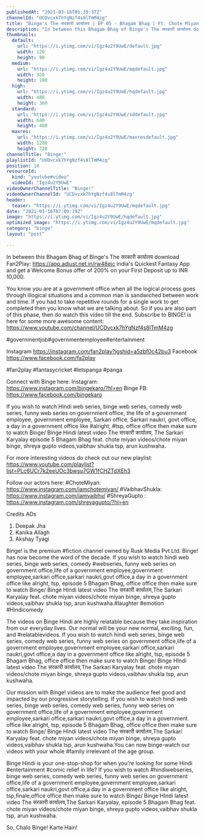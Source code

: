 ```yaml
---
publishedAt: "2021-03-16T05:39:37Z"
channelId: "UCDvcxk7hYgNzf4s8lTmM4zg"
title: "Binge's The सरकारी कार्यालय | EP 05 - Bhagam Bhag | Ft. Chote Miyan, Shreya Gupto, Bibhu & Vaibhav"
description: "In between this Bhagam Bhag of Binge's The सरकारी कार्यालय download Fan2Play: https://app.adjust.net.in/rw48ejc  India's Quickest Fantasy App and get a Welcome Bonus offer of 200% on your First Deposit up to INR 10,000.\n\nYou know you are at a government office when all the logical process goes through illogical situations and a common man is sandwiched between work and time. If you had to take repetitive rounds for a single work to get completed then you know what we are talking about. So if you are also part of this phase, then do watch this video till the end. Subscribe to BINGE! is here for some more awesome content: https://www.youtube.com/channel/UCDvcxk7hYgNzf4s8lTmM4zg\n\n#governmentjob#governmentemployee#entertainment\n\nInstagram https://instagram.com/fan2play?igshid=a5zbf0c42bu3\nFacebook https://www.facebook.com/fa2play\n\n#fan2play #fantasycricket #letspanga #panga\n\nConnect with Binge here:\nInstagram: https://www.instagram.com/bingekaro/?hl=en\nBinge FB: https://www.facebook.com/bingekaro\n\nIf you wish to watch Hindi web series, binge web series, comedy web series, funny web series on government office, the life of a government employee, government employee, Sarkari office, Sarkari naukri, govt office, a day in a government office like #alright, #tsp, office office then make sure to watch Binge/ Binge Hindi latest video The सरकारी कार्यालय, The Sarkari Karyalay episode 5 Bhagam Bhag feat. chote miyan videos/chote miyan binge, shreya gupto videos,vaibhav shukla tsp, arun kushwaha.\n\nFor more interesting videos do check out our new playlist: https://www.youtube.com/playlist?list=PLc6UCr7k2eeUOc3bwsu7GW1fCHZTdXEh3\n\nFollow our actors here:\n#ChoteMiyan: https://www.instagram.com/iamchotemiyan/\n#VaibhavShukla: https://www.instagram.com/iamvaibhv/\n#ShreyaGupto : https://www.instagram.com/shreyagupto/?hl=en\n\nCredits\nADs\n\n1. Deepak Jha\n2. Kanika Allagh\n3. Akshay Tyagi\n\nBinge! is the premium #fiction channel owned by Rusk Media Pvt Ltd. Binge! has now become the word of the decade. If you wish to watch hindi web series, binge web series, comedy #webseries, funny web series on government office,life of a government employee,government employee,sarkari office,sarkari naukri,govt office,a day in a government office like alright, tsp, episode 5 Bhagam Bhag, office office then make sure to watch Binge/ Binge HIndi latest video The सरकारी कार्यालय,The Sarkari Karyalay feat. chote miyan videos/chote miyan binge, shreya gupto videos,vaibhav shukla tsp, arun kushwaha.#laughter #emotion #Hindicomedy \n\nThe videos on Binge Hindi are highly relatable because they take inspiration from our everyday lives. Our normal will be your new normal, exciting, fun, and #relatablevideos. If you wish to watch hindi web series, binge web series, comedy web series, funny web series on government office,life of a government employee,government employee,sarkari office,sarkari naukri,govt office,a day in a government office like alright, tsp, episode 5 Bhagam Bhag, office office then make sure to watch Binge/ Binge HIndi latest video The सरकारी कार्यालय,The Sarkari Karyalay feat. chote miyan videos/chote miyan binge, shreya gupto videos,vaibhav shukla tsp, arun kushwaha.\n\nOur mission with Binge! videos are to make the audience feel good and impacted by our progressive storytelling. If you wish to watch hindi web series, binge web series, comedy web series, funny web series on government office,life of a government employee,government employee,sarkari office,sarkari naukri,govt office,a day in a government office like alright, tsp, episode 5 Bhagam Bhag, office office then make sure to watch Binge/ Binge HIndi latest video The सरकारी कार्यालय,The Sarkari Karyalay feat. chote miyan videos/chote miyan binge, shreya gupto videos,vaibhav shukla tsp, arun kushwaha.You can now binge-watch our videos with your whole #family irrelevant of the age group.\n\nBinge Hindi is your one-stop-shop for when you're looking for some Hindi #entertainment #comic relief in life? If you wish to watch #hindiwebseries, binge web series, comedy web series, funny web series on government office,life of a government employee,government employee,sarkari office,sarkari naukri,govt office,a day in a government office like alright, tsp,finale,office office then make sure to watch Binge/ Binge HIndi latest video The सरकारी कार्यालय,The Sarkari Karyalay, episode 5 Bhagam Bhag feat. chote miyan videos/chote miyan binge, shreya gupto videos,vaibhav shukla tsp, arun kushwaha.\n\nSo, Chalo Binge! Karte Hain!"
thumbnails:
  default:
    url: "https://i.ytimg.com/vi/Igz4u2Y9UwE/default.jpg"
    width: 120
    height: 90
  medium:
    url: "https://i.ytimg.com/vi/Igz4u2Y9UwE/mqdefault.jpg"
    width: 320
    height: 180
  high:
    url: "https://i.ytimg.com/vi/Igz4u2Y9UwE/hqdefault.jpg"
    width: 480
    height: 360
  standard:
    url: "https://i.ytimg.com/vi/Igz4u2Y9UwE/sddefault.jpg"
    width: 640
    height: 480
  maxres:
    url: "https://i.ytimg.com/vi/Igz4u2Y9UwE/maxresdefault.jpg"
    width: 1280
    height: 720
channelTitle: "Binge!"
playlistId: "UUDvcxk7hYgNzf4s8lTmM4zg"
position: 18
resourceId:
  kind: "youtube#video"
  videoId: "Igz4u2Y9UwE"
videoOwnerChannelTitle: "Binge!"
videoOwnerChannelId: "UCDvcxk7hYgNzf4s8lTmM4zg"
header:
  teaser: "https://i.ytimg.com/vi/Igz4u2Y9UwE/mqdefault.jpg"
date: "2021-03-16T07:09:19Z"
image: "https://i.ytimg.com/vi/Igz4u2Y9UwE/hqdefault.jpg"
optimized_image: "https://i.ytimg.com/vi/Igz4u2Y9UwE/mqdefault.jpg"
category: "binge"
layout: "post"

---
```

In between this Bhagam Bhag of Binge's The सरकारी कार्यालय download Fan2Play: https://app.adjust.net.in/rw48ejc  India's Quickest Fantasy App and get a Welcome Bonus offer of 200% on your First Deposit up to INR 10,000.

You know you are at a government office when all the logical process goes through illogical situations and a common man is sandwiched between work and time. If you had to take repetitive rounds for a single work to get completed then you know what we are talking about. So if you are also part of this phase, then do watch this video till the end. Subscribe to BINGE! is here for some more awesome content: https://www.youtube.com/channel/UCDvcxk7hYgNzf4s8lTmM4zg

#governmentjob#governmentemployee#entertainment

Instagram https://instagram.com/fan2play?igshid=a5zbf0c42bu3
Facebook https://www.facebook.com/fa2play

#fan2play #fantasycricket #letspanga #panga

Connect with Binge here:
Instagram: https://www.instagram.com/bingekaro/?hl=en
Binge FB: https://www.facebook.com/bingekaro

If you wish to watch Hindi web series, binge web series, comedy web series, funny web series on government office, the life of a government employee, government employee, Sarkari office, Sarkari naukri, govt office, a day in a government office like #alright, #tsp, office office then make sure to watch Binge/ Binge Hindi latest video The सरकारी कार्यालय, The Sarkari Karyalay episode 5 Bhagam Bhag feat. chote miyan videos/chote miyan binge, shreya gupto videos,vaibhav shukla tsp, arun kushwaha.

For more interesting videos do check out our new playlist: https://www.youtube.com/playlist?list=PLc6UCr7k2eeUOc3bwsu7GW1fCHZTdXEh3

Follow our actors here:
#ChoteMiyan: https://www.instagram.com/iamchotemiyan/
#VaibhavShukla: https://www.instagram.com/iamvaibhv/
#ShreyaGupto : https://www.instagram.com/shreyagupto/?hl=en

Credits
ADs

1. Deepak Jha
2. Kanika Allagh
3. Akshay Tyagi

Binge! is the premium #fiction channel owned by Rusk Media Pvt Ltd. Binge! has now become the word of the decade. If you wish to watch hindi web series, binge web series, comedy #webseries, funny web series on government office,life of a government employee,government employee,sarkari office,sarkari naukri,govt office,a day in a government office like alright, tsp, episode 5 Bhagam Bhag, office office then make sure to watch Binge/ Binge HIndi latest video The सरकारी कार्यालय,The Sarkari Karyalay feat. chote miyan videos/chote miyan binge, shreya gupto videos,vaibhav shukla tsp, arun kushwaha.#laughter #emotion #Hindicomedy 

The videos on Binge Hindi are highly relatable because they take inspiration from our everyday lives. Our normal will be your new normal, exciting, fun, and #relatablevideos. If you wish to watch hindi web series, binge web series, comedy web series, funny web series on government office,life of a government employee,government employee,sarkari office,sarkari naukri,govt office,a day in a government office like alright, tsp, episode 5 Bhagam Bhag, office office then make sure to watch Binge/ Binge HIndi latest video The सरकारी कार्यालय,The Sarkari Karyalay feat. chote miyan videos/chote miyan binge, shreya gupto videos,vaibhav shukla tsp, arun kushwaha.

Our mission with Binge! videos are to make the audience feel good and impacted by our progressive storytelling. If you wish to watch hindi web series, binge web series, comedy web series, funny web series on government office,life of a government employee,government employee,sarkari office,sarkari naukri,govt office,a day in a government office like alright, tsp, episode 5 Bhagam Bhag, office office then make sure to watch Binge/ Binge HIndi latest video The सरकारी कार्यालय,The Sarkari Karyalay feat. chote miyan videos/chote miyan binge, shreya gupto videos,vaibhav shukla tsp, arun kushwaha.You can now binge-watch our videos with your whole #family irrelevant of the age group.

Binge Hindi is your one-stop-shop for when you're looking for some Hindi #entertainment #comic relief in life? If you wish to watch #hindiwebseries, binge web series, comedy web series, funny web series on government office,life of a government employee,government employee,sarkari office,sarkari naukri,govt office,a day in a government office like alright, tsp,finale,office office then make sure to watch Binge/ Binge HIndi latest video The सरकारी कार्यालय,The Sarkari Karyalay, episode 5 Bhagam Bhag feat. chote miyan videos/chote miyan binge, shreya gupto videos,vaibhav shukla tsp, arun kushwaha.

So, Chalo Binge! Karte Hain!